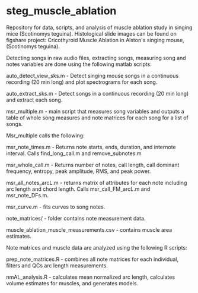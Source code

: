 # steg_muscle_ablation
Repository for data, scripts, and analysis of muscle ablation study in singing mice (Scotinomys teguina). Histological slide images can be found on figshare project: Cricothyroid Muscle Ablation in Alston's singing mouse, (Scotinomys teguina).


Detecting songs in raw audio files, extracting songs, measuring song and notes variables are done using the following matlab scripts:

auto_detect_view_sks.m - Detect singing mouse songs in a continuous recording (20 min long) and plot spectrograms for each song.

auto_extract_sks.m - Detect songs in a continuous recording (20 min long) and extract each song.

msr_multiple.m - main script that measures song variables and outputs a table of whole song measures and note matrices for each song for a list of songs.

Msr_multiple calls the following:

msr_note_times.m - Returns note starts, ends, duration, and internote interval. Calls find_long_call.m and remove_subnotes.m

msr_whole_call.m - Returns number of notes, call length, call dominant frequency, entropy, peak amplitude, RMS, and peak power.

msr_all_notes_arcL.m - returns matrix of attributes for each note including arc length and chord length. Calls msr_call_FM_arcL.m and msr_note_DFs.m.

msr_curve.m - fits curves to song notes.

note_matrices/ - folder contains note measurement data.

muscle_ablation_muscle_measurements.csv - contains muscle area estimates.

Note matrices and muscle data are analyzed using the following R scripts:

prep_note_matrices.R - combines all note matrices for each individual, filters and QCs arc length measurements.

nmAL_analysis.R - calculates mean normalized arc length, calculates volume estimates for muscles, and generates models.

